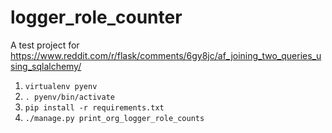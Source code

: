 # logger_role_counter

A test project for https://www.reddit.com/r/flask/comments/6gy8jc/af_joining_two_queries_using_sqlalchemy/

1. `virtualenv pyenv`
1. `. pyenv/bin/activate`
1. `pip install -r requirements.txt`
1. `./manage.py print_org_logger_role_counts`
